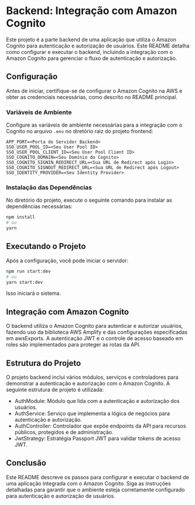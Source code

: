 # Backend: Integração com Amazon Cognito

Este projeto é a parte backend de uma aplicação que utiliza o Amazon Cognito para autenticação e autorização de usuários. Este README detalha como configurar e executar o backend, incluindo a integração com o Amazon Cognito para gerenciar o fluxo de autenticação e autorização.

## Configuração

Antes de iniciar, certifique-se de configurar o Amazon Cognito na AWS e obter as credenciais necessárias, como descrito no README principal.

### Variáveis de Ambiente

Configure as variáveis de ambiente necessárias para a integração com o Cognito no arquivo `.env` no diretório raiz do projeto frontend:
```
APP_PORT=<Porta do Servidor Backend>
SSO_USER_POOL_ID=<Seu User Pool ID>
SSO_USER_POOL_CLIENT_ID=<Seu User Pool Client ID>
SSO_COGNITO_DOMAIN=<Seu Domínio do Cognito>
SSO_COGNITO_SIGNIN_REDIRECT_URL=<Sua URL de Redirect após Login>
SSO_COGNITO_SIGNOUT_REDIRECT_URL=<Sua URL de Redirect após Logout>
SSO_IDENTITY_PROVIDER=<Seu Identity Provider>
```

### Instalação das Dependências

No diretório do projeto, execute o seguinte comando para instalar as dependências necessárias:

```bash
npm install
# ou
yarn
```

## Executando o Projeto

Após a configuração, você pode iniciar o servidor:

```bash
npm run start:dev
# ou
yarn start:dev
```

Isso iniciará o sistema.

## Integração com Amazon Cognito

O backend utiliza o Amazon Cognito para autenticar e autorizar usuários, fazendo uso da biblioteca AWS Amplify e das configurações especificadas em awsExports. A autenticação JWT e o controle de acesso baseado em roles são implementados para proteger as rotas da API.

## Estrutura do Projeto
O projeto backend inclui vários módulos, serviços e controladores para demonstrar a autenticação e autorização com o Amazon Cognito. A seguinte estrutura de projeto é utilizada:
- AuthModule: Módulo que lida com a autenticação e autorização dos usuários.
- AuthService: Serviço que implementa a lógica de negócios para autenticação e autorização.
- AuthController: Controlador que expõe endpoints da API para recursos públicos, protegidos e de administração.
- JwtStrategy: Estratégia Passport JWT para validar tokens de acesso JWT.

## Conclusão

Este README descreve os passos para configurar e executar o backend de uma aplicação integrada com o Amazon Cognito. Siga as instruções detalhadas para garantir que o ambiente esteja corretamente configurado para autenticação e autorização de usuários.